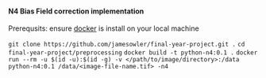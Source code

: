 #### N4 Bias Field correction implementation

Prerequsits: ensure [docker](https://www.docker.com/) is install on your local machine

`git clone https://github.com/jamesowler/final-year-project.git .`
`cd final-year-project/preprocessing`
`docker build -t python-n4:0.1 .`
`docker run --rm -u $(id -u):$(id -g) -v </path/to/image/directory>:/data python-n4:0.1 /data/<image-file-name.tif> -n4`